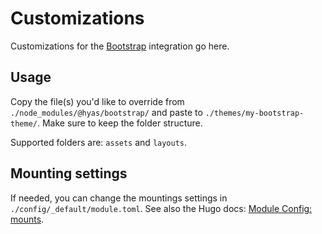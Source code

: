 # Customizations

Customizations for the [Bootstrap](https://github.com/gethyas/bootstrap) integration go here.

## Usage

Copy the file(s) you'd like to override from `./node_modules/@hyas/bootstrap/` and paste to `./themes/my-bootstrap-theme/`. Make sure to keep the folder structure.

Supported folders are: `assets` and `layouts`.

## Mounting settings

If needed, you can change the mountings settings in `./config/_default/module.toml`. See also the Hugo docs: [Module Config: mounts](https://gohugo.io/hugo-modules/configuration/#module-config-mounts).

